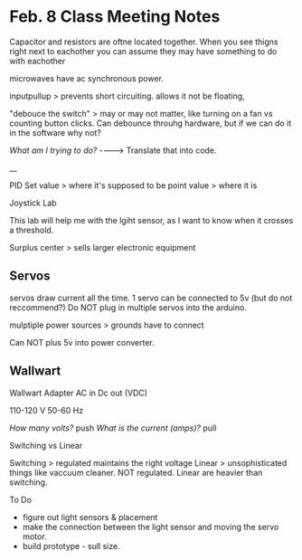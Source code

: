 # Feb. 8 Class Meeting Notes

Capacitor and resistors are oftne located together. When you see thigns right next to eachother you can assume they may have something to do with eachother

microwaves have ac synchronous power.

inputpullup > prevents short circuiting. allows it not be floating,

"debouce the switch" > may or may not matter, like turning on a fan vs counting button clicks.
Can debounce throuhg hardware, but if we can do it in the software why not?

*What am I trying to do?* ----> Translate that into code.

__

PID
Set value > where it's supposed to be
point value > where it is

Joystick Lab

This lab will help me with the lgiht sensor, as I want to know when it crosses a threshold.

Surplus center > sells larger electronic equipment

## Servos

servos draw current all the time.
1 servo can be connected to 5v (but do not reccommend?)
Do NOT plug in multiple servos into the arduino.

mulptiple power sources > grounds have to connect

Can NOT plus 5v into power converter.

## Wallwart

Wallwart Adapter
AC in
Dc out (VDC)

110-120 V
50-60 Hz

*How many volts?* push
*What is the current (amps)?* pull

Switching vs Linear

Switching > regulated maintains the right voltage
Linear > unsophisticated things like vaccuum cleaner. NOT regulated.
Linear are heavier than switching.

To Do

- figure out light sensors & placement
- make the connection between the light sensor and moving the servo motor.
- build prototype - sull size.
